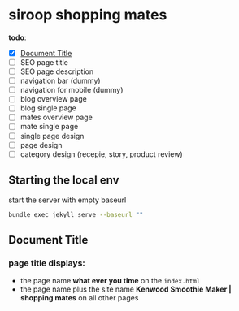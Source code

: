 # siroop shopping mates

**todo**:
* [x] [Document Title](#page-title-displays)
* [ ] SEO page title
* [ ] SEO page description
* [ ] navigation bar (dummy)
* [ ] navigation for mobile (dummy)
* [ ] blog overview page
* [ ] blog single page
* [ ] mates overview page
* [ ] mate single page
* [ ] single page design
* [ ] page design
* [ ] category design (recepie, story, product review)

## Starting the local env

start the server with empty baseurl
```bash
bundle exec jekyll serve --baseurl ""
```

## Document Title

### page title displays:
+ the page name **what ever you time** on the `index.html`
+ the page name plus the site name **Kenwood Smoothie Maker | shopping mates** on all other pages
